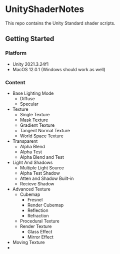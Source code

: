 # UnityShaderNotes
This repo contains the Unity Standard shader scripts.

## Getting Started

### Platform

* Unity 2021.3.24f1
* MacOS 12.0.1 (Windows should work as well)

### Content

* Base Lighting Mode
    * Diffuse
    * Specular
* Texture
    * Single Texture
    * Mask Texture
    * Gradient Texture
    * Tangent Normal Texture
    * World Space Texture
* Transparent
    * Alpha Blend
    * Alpha Test
    * Alpha Blend and Test
* Light And Shadows
    * Multiple Light Source
    * Alpha Test Shadow
    * Atten and Shadow Built-in
    * Recieve Shadow
* Advanced Texture
    * Cubemap
      * Fresnel
      * Render Cubemap
      * Reflection
      * Refraction
    * Procedural Texture
    * Render Texture
      * Glass Effect
      * Mirror Effect
* Moving Texture
* 
